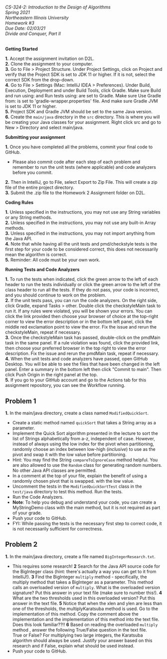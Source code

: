 ###### CS-324-2: Introduction to the Design of Algorithms <br> Spring 2021 <br> Northeastern Illinois University <br> Homework #3 <br> Due Date: 02/03/21 <br> Divide and Conquer, Part II

**Getting Started**

**1.** Accept the assignment invitation on D2L.<br>
**2.** Clone the assignment to your computer.<br>
**3.** Go to File > Project Structure. Under Project Settings, click on Project and verify that the Project SDK is
set to JDK 11 or higher.  If it is not, select the correct SDK from the drop-down.<br>
**4.** Go to File > Settings (Mac: IntelliJ IDEA > Preferences). Under Build, Execution, Deployment and under Build
Tools, click Gradle. Make sure Build and run using: and Run tests using: are set to Gradle. Make sure Use Gradle from:
is set to 'gradle-wrapper.properties' file. And make sure Gradle JVM is set to JDK 11 or higher.<br>
**5.** Project SDK and Gradle JVM should be set to the same Java version.<br>
**6.** Create the `main/java` directory in the `src` directory. This is where you will be creating your Java classes
for your assignment. Right click src and go to New > Directory and select main/java.<br>

**Submitting your assignment**

**1.** Once you have completed all the problems, commit your final code to GitHub. <br>
- Please also commit code after each step of each problem and remember to run the unit tests (where applicable) and
  code analyzers before you commit.

**2.** Then in IntelliJ, go to File, select Export to Zip File. This will create a zip file of the entire project
directory.<br>
**3.** Submit the .zip file to the Homework 2 Assignment folder on D2L.<br>

**Coding Rules**

**1.** Unless specified in the instructions, you may not use any String variables or any String methods.<br>
**2.** Unless specified in the instructions, you may not use any built-in Array methods.<br>
**3.** Unless specified in the instructions, you may not import anything from the Java API.<br>
**4.** Note that while having all the unit tests and pmd/checkstyle tests is the first step for your code to be
considered correct, this does not necessarily mean the algorithm is correct.<br>
**5.** Reminder: All code must be your own work.

**Running Tests and Code Analyzers**

**1.** To run the tests when indicated, click the green arrow to the left of each header to run the tests individually or
click the green arrow to the left of the class header to run all the tests. If they do not pass, your code is incorrect,
and you should continue to work on the problem.<br>
**2.** If the unit tests pass, you can run the code analyzers. On the right side, click Gradle, expand Tasks > other.
Double click the checkstyleMain task to run it. If any rules were violated, you will be shown your errors. You can click
the link provided then
choose your browser of choice at the top-right corner to view the error description or in the bottom left panel, click
the middle red exclamation point to view the error. Fix the issue and rerun the checkstyleMain, repeat if necessary.<br>
**3.** Once the checkstyleMain task has passed, double-click on the pmdMain task in the same panel. If a rule
violation was found, click the provided link, then choose your preferred browser in the top right to view the error
description. Fix the issue and rerun the pmdMain task, repeat if necessary.<br>
**4.** When the unit tests and code analyzers have passed, open GitHub Desktop. You will be able to see the files that
have been changed in the left panel. Enter a summary in the bottom left then click "Commit to main". Then click Push
Origin in the right panel at the top. <br>
**5.** If you go to your GitHub account and go to the Actions tab for this assignment repository, you can see the
Workflow running.

## **Problem 1**

**1.** In the main/java directory, create a class named `ModifiedQuickSort`.
- Create a static method named `quickSort` that takes a String array as a parameter.
- Implement the Quick Sort algorithm presented in the lecture to sort the list of Strings alphabetically from a-z,
  independent of case. However, instead of always using the low index for the pivot when partitioning, randomly
  choose an index between low-high (<em>inclusive</em>) to use as the pivot and swap it with the low value
  before partitioning.
- Hint: You may find the String `compareToIgnoreCase` method helpful. You are also allowed to use the `Random` class
  for generating random numbers. No other Java API classes are permitted.
- In a comment at the top of your file, explain the benefit of using a randomly chosen pivot that is swapped.
  with the low value.
- Uncomment the tests in the `ModifiedQuickSortTest` class in the `test/java` directory to test this method.
  Run the tests.
- Run the Code Analyzers.
- **Note**: To help you debug and understand your code, you can create a MyStringDemo class with the main method,
  but it is not required as part of your grade.
- Push your code to GitHub.
- FYI: While passing the tests is the necessary first step to correct code, it is not necessarily sufficient
  for correctness.

## **Problem 2**

**1.** In the main/java directory, create a file named `BigIntegerResearch.txt`.
- This requires some research!
  **2** Search for the Java API source code for the BigInteger class (hint: there's actually a way you can get to it
  from IntelliJ!).
  **3** Find the BigInteger `multiply` method - specifically, the multiply method that takes a BigInteger as a
  parameter. This method calls an overloaded version of `multiply`. What is the overloaded version signature? Put
  this answer in your text file (make sure to number this!).
  **4** What are the two thresholds used in this overloaded version? Put this answer in the text file.
  **5** Notice that when the xlen and ylen are less than one of the thresholds, the multiplyKaratsuba method is used.
  Go to the implementation of this method. Copy the comment above the implementation and the implementation of
  this method into the text file. Does this look familiar??!!
  **6** Based on reading the overloaded `multiply` method , answer the following True/False question in the text file.<br>
  True or False?
  For multiplying two large integers, the Karatsuba algorithm should always be used. Justify your answer
  based on this research and if False, explain what should be used instead.
- Push your code to GitHub.